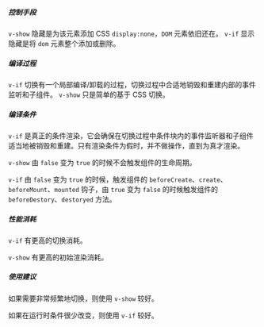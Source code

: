 ##### 控制手段

`v-show` 隐藏是为该元素添加 CSS `display:none`，`DOM` 元素依旧还在。
`v-if` 显示隐藏是将 `dom` 元素整个添加或删除。


##### 编译过程

`v-if` 切换有一个局部编译/卸载的过程，切换过程中合适地销毁和重建内部的事件监听和子组件。
`v-show` 只是简单的基于 CSS 切换。


##### 编译条件

`v-if` 是真正的条件渲染，它会确保在切换过程中条件块内的事件监听器和子组件适当地被销毁和重建。只有渲染条件为假时，并不做操作，直到为真才渲染。

`v-show` 由 `false` 变为 `true` 的时候不会触发组件的生命周期。

`v-if` 由 `false` 变为 `true` 的时候，触发组件的 `beforeCreate`、`create`、`beforeMount`、`mounted` 钩子，由 `true` 变为 `false` 的时候触发组件的 `beforeDestory`、`destoryed` 方法。


##### 性能消耗

`v-if` 有更高的切换消耗。

`v-show` 有更高的初始渲染消耗。


##### 使用建议

如果需要非常频繁地切换，则使用 `v-show` 较好。

如果在运行时条件很少改变，则使用 `v-if` 较好。
